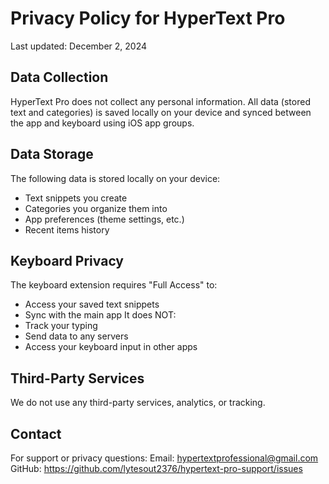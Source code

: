 # Privacy Policy for HyperText Pro

Last updated: December 2, 2024

## Data Collection
HyperText Pro does not collect any personal information. All data (stored text and categories) is saved locally on your device and synced between the app and keyboard using iOS app groups.

## Data Storage
The following data is stored locally on your device:
- Text snippets you create
- Categories you organize them into
- App preferences (theme settings, etc.)
- Recent items history

## Keyboard Privacy
The keyboard extension requires "Full Access" to:
- Access your saved text snippets
- Sync with the main app
It does NOT:
- Track your typing
- Send data to any servers
- Access your keyboard input in other apps

## Third-Party Services
We do not use any third-party services, analytics, or tracking.

## Contact
For support or privacy questions:
Email: hypertextprofessional@gmail.com
GitHub: https://github.com/lytesout2376/hypertext-pro-support/issues
